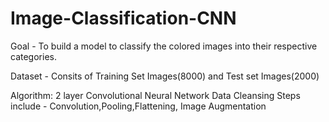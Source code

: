 # Image-Classification-CNN

Goal - To build a model to classify the colored images into their respective categories.

Dataset - Consits of Training Set Images(8000) and Test set Images(2000)

Algorithm: 2 layer Convolutional Neural Network
Data Cleansing Steps include - Convolution,Pooling,Flattening, Image Augmentation
